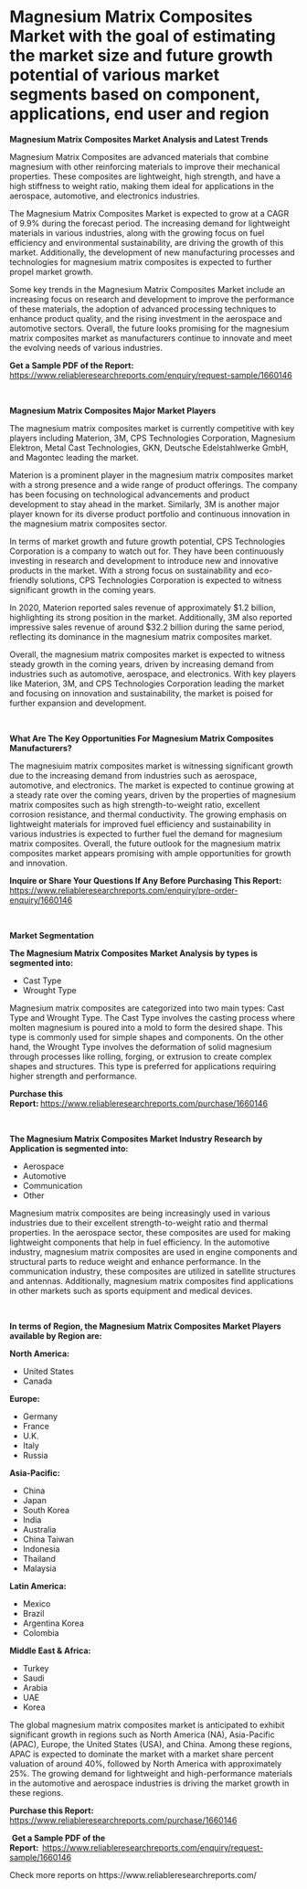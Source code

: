 <p><h1>Magnesium Matrix Composites Market with the goal of estimating the market size and future growth potential of various market segments based on component, applications, end user and region</h1></p><p><strong>Magnesium Matrix Composites Market Analysis and Latest Trends</strong></p>
<p><p>Magnesium Matrix Composites are advanced materials that combine magnesium with other reinforcing materials to improve their mechanical properties. These composites are lightweight, high strength, and have a high stiffness to weight ratio, making them ideal for applications in the aerospace, automotive, and electronics industries.</p><p>The Magnesium Matrix Composites Market is expected to grow at a CAGR of 9.9% during the forecast period. The increasing demand for lightweight materials in various industries, along with the growing focus on fuel efficiency and environmental sustainability, are driving the growth of this market. Additionally, the development of new manufacturing processes and technologies for magnesium matrix composites is expected to further propel market growth.</p><p>Some key trends in the Magnesium Matrix Composites Market include an increasing focus on research and development to improve the performance of these materials, the adoption of advanced processing techniques to enhance product quality, and the rising investment in the aerospace and automotive sectors. Overall, the future looks promising for the magnesium matrix composites market as manufacturers continue to innovate and meet the evolving needs of various industries.</p></p>
<p><strong>Get a Sample PDF of the Report:&nbsp;</strong> <a href="https://www.reliableresearchreports.com/enquiry/request-sample/1660146">https://www.reliableresearchreports.com/enquiry/request-sample/1660146</a></p>
<p>&nbsp;</p>
<p><strong>Magnesium Matrix Composites Major Market Players</strong></p>
<p><p>The magnesium matrix composites market is currently competitive with key players including Materion, 3M, CPS Technologies Corporation, Magnesium Elektron, Metal Cast Technologies, GKN, Deutsche Edelstahlwerke GmbH, and Magontec leading the market. </p><p>Materion is a prominent player in the magnesium matrix composites market with a strong presence and a wide range of product offerings. The company has been focusing on technological advancements and product development to stay ahead in the market. Similarly, 3M is another major player known for its diverse product portfolio and continuous innovation in the magnesium matrix composites sector.</p><p>In terms of market growth and future growth potential, CPS Technologies Corporation is a company to watch out for. They have been continuously investing in research and development to introduce new and innovative products in the market. With a strong focus on sustainability and eco-friendly solutions, CPS Technologies Corporation is expected to witness significant growth in the coming years.</p><p>In 2020, Materion reported sales revenue of approximately $1.2 billion, highlighting its strong position in the market. Additionally, 3M also reported impressive sales revenue of around $32.2 billion during the same period, reflecting its dominance in the magnesium matrix composites market.</p><p>Overall, the magnesium matrix composites market is expected to witness steady growth in the coming years, driven by increasing demand from industries such as automotive, aerospace, and electronics. With key players like Materion, 3M, and CPS Technologies Corporation leading the market and focusing on innovation and sustainability, the market is poised for further expansion and development.</p></p>
<p>&nbsp;</p>
<p><strong>What Are The Key Opportunities For Magnesium Matrix Composites Manufacturers?</strong></p>
<p><p>The magnesiuim matrix composites market is witnessing significant growth due to the increasing demand from industries such as aerospace, automotive, and electronics. The market is expected to continue growing at a steady rate over the coming years, driven by the properties of magnesium matrix composites such as high strength-to-weight ratio, excellent corrosion resistance, and thermal conductivity. The growing emphasis on lightweight materials for improved fuel efficiency and sustainability in various industries is expected to further fuel the demand for magnesium matrix composites. Overall, the future outlook for the magnesium matrix composites market appears promising with ample opportunities for growth and innovation.</p></p>
<p><strong>Inquire or Share Your Questions If Any Before Purchasing This Report:</strong> <a href="https://www.reliableresearchreports.com/enquiry/pre-order-enquiry/1660146">https://www.reliableresearchreports.com/enquiry/pre-order-enquiry/1660146</a></p>
<p>&nbsp;</p>
<p><strong>Market Segmentation</strong></p>
<p><strong>The Magnesium Matrix Composites Market Analysis by types is segmented into:</strong></p>
<p><ul><li>Cast Type</li><li>Wrought Type</li></ul></p>
<p><p>Magnesium matrix composites are categorized into two main types: Cast Type and Wrought Type. The Cast Type involves the casting process where molten magnesium is poured into a mold to form the desired shape. This type is commonly used for simple shapes and components. On the other hand, the Wrought Type involves the deformation of solid magnesium through processes like rolling, forging, or extrusion to create complex shapes and structures. This type is preferred for applications requiring higher strength and performance.</p></p>
<p><strong>Purchase this Report:&nbsp;</strong><a href="https://www.reliableresearchreports.com/purchase/1660146">https://www.reliableresearchreports.com/purchase/1660146</a></p>
<p>&nbsp;</p>
<p><strong>The Magnesium Matrix Composites Market Industry Research by Application is segmented into:</strong></p>
<p><ul><li>Aerospace</li><li>Automotive</li><li>Communication</li><li>Other</li></ul></p>
<p><p>Magnesium matrix composites are being increasingly used in various industries due to their excellent strength-to-weight ratio and thermal properties. In the aerospace sector, these composites are used for making lightweight components that help in fuel efficiency. In the automotive industry, magnesium matrix composites are used in engine components and structural parts to reduce weight and enhance performance. In the communication industry, these composites are utilized in satellite structures and antennas. Additionally, magnesium matrix composites find applications in other markets such as sports equipment and medical devices.</p></p>
<p>&nbsp;</p>
<p><strong>In terms of Region, the Magnesium Matrix Composites Market Players available by Region are:</strong></p>
<p>
    <p> <strong> North America: </strong>
        <ul>
            <li>United States</li>
            <li>Canada</li>
        </ul>
        </p> 
    <p> <strong> Europe: </strong>
        <ul>
            <li>Germany</li>
            <li>France</li>
            <li>U.K.</li>
            <li>Italy</li>
            <li>Russia</li>
        </ul>
        </p> 
    <p> <strong> Asia-Pacific: </strong>
        <ul>
            <li>China</li>
            <li>Japan</li>
            <li>South Korea</li>
            <li>India</li>
            <li>Australia</li>
            <li>China Taiwan</li>
            <li>Indonesia</li>
            <li>Thailand</li>
            <li>Malaysia</li>
        </ul>
        </p> 
    <p> <strong> Latin America: </strong>
        <ul>
            <li>Mexico</li>
            <li>Brazil</li>
            <li>Argentina Korea</li>
            <li>Colombia</li>
        </ul>
        </p> 
    <p> <strong> Middle East & Africa: </strong>
        <ul>
            <li>Turkey</li>
            <li>Saudi</li>
            <li>Arabia</li>
            <li>UAE</li>
            <li>Korea</li>
        </ul>
    </p>
    </p>
<p><p>The global magnesium matrix composites market is anticipated to exhibit significant growth in regions such as North America (NA), Asia-Pacific (APAC), Europe, the United States (USA), and China. Among these regions, APAC is expected to dominate the market with a market share percent valuation of around 40%, followed by North America with approximately 25%. The growing demand for lightweight and high-performance materials in the automotive and aerospace industries is driving the market growth in these regions.</p></p>
<p><strong>Purchase this Report: </strong><a href="https://www.reliableresearchreports.com/purchase/1660146">https://www.reliableresearchreports.com/purchase/1660146</a></p>
<p>&nbsp;<strong>Get a Sample PDF of the Report:&nbsp;&nbsp;</strong><a href="https://www.reliableresearchreports.com/enquiry/request-sample/1660146">https://www.reliableresearchreports.com/enquiry/request-sample/1660146</a></p>
<p><strong></strong></p>
<p>Check more reports on https://www.reliableresearchreports.com/</p>